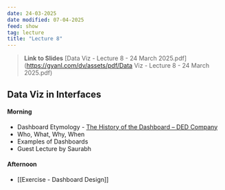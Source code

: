 ```yaml
---
date: 24-03-2025
date modified: 07-04-2025
feed: show
tag: lecture
title: "Lecture 8"
---
```


> **Link to Slides**
> [Data Viz - Lecture 8 - 24 March 2025.pdf](https://gyanl.com/dv/assets/pdf/Data Viz - Lecture 8 - 24 March 2025.pdf)

## Data Viz in Interfaces
#### Morning
- Dashboard Etymology - [The History of the Dashboard – DED Company](https://ded.company/the-history-of-the-dashboard/)
- Who, What, Why, When
- Examples of Dashboards
- Guest Lecture by Saurabh
#### Afternoon
- [[Exercise - Dashboard Design]]
